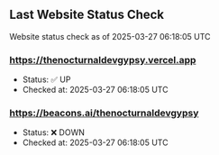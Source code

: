 ## Last Website Status Check

<!-- GitHub Action will update the section below -->
Website status check as of 2025-03-27 06:18:05 UTC

### https://thenocturnaldevgypsy.vercel.app
- Status: ✅ UP
- Checked at: 2025-03-27 06:18:05 UTC

### https://beacons.ai/thenocturnaldevgypsy
- Status: ❌ DOWN
- Checked at: 2025-03-27 06:18:05 UTC


<!-- End of GitHub Action update section -->
